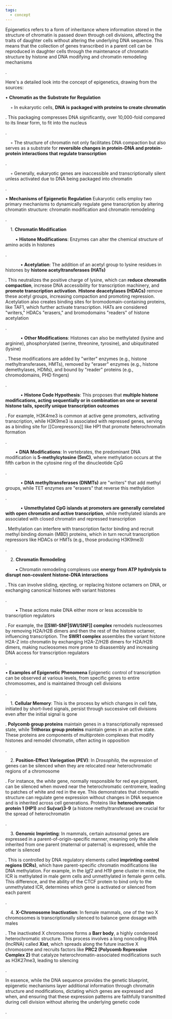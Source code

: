 ```yaml
---
tags:
  - concept
---
```


Epigenetics refers to a form of inheritance where information stored in the structure of chromatin is passed down through cell divisions, affecting the traits of daughter cells without altering the underlying DNA sequence. This means that the collection of genes transcribed in a parent cell can be reproduced in daughter cells through the maintenance of chromatin structure by histone and DNA modifying and chromatin remodeling mechanisms

.

Here's a detailed look into the concept of epigenetics, drawing from the sources:

• **Chromatin as the Substrate for Regulation**

    ◦ In eukaryotic cells, **DNA is packaged with proteins to create chromatin**

. This packaging compresses DNA significantly, over 10,000-fold compared to its linear form, to fit into the nucleus

.

    ◦ The structure of chromatin not only facilitates DNA compaction but also serves as a substrate for **reversible changes in protein-DNA and protein-protein interactions that regulate transcription**

.

    ◦ Generally, eukaryotic genes are inaccessible and transcriptionally silent unless activated due to DNA being packaged into chromatin

.

• **Mechanisms of Epigenetic Regulation** Eukaryotic cells employ two primary mechanisms to dynamically regulate gene transcription by altering chromatin structure: chromatin modification and chromatin remodeling

.

    1. **Chromatin Modification**

        ▪ **Histone Modifications**: Enzymes can alter the chemical structure of amino acids in histones

.

            • **Acetylation**: The addition of an acetyl group to lysine residues in histones by **histone acetyltransferases (HATs)**

. This neutralizes the positive charge of lysine, which can **reduce chromatin compaction**, increase DNA accessibility for transcription machinery, and **promote transcription activation**. **Histone deacetylases (HDACs)** remove these acetyl groups, increasing compaction and promoting repression. Acetylation also creates binding sites for bromodomain-containing proteins, like TAF1, which further activate transcription. HATs are considered "writers," HDACs "erasers," and bromodomains "readers" of histone acetylation

.

            • **Other Modifications**: Histones can also be methylated (lysine and arginine), phosphorylated (serine, threonine, tyrosine), and ubiquitinated (lysine)

. These modifications are added by "writer" enzymes (e.g., histone methyltransferases, HMTs), removed by "eraser" enzymes (e.g., histone demethylases, HDMs), and bound by "reader" proteins (e.g., chromodomains, PHD fingers)

.

            • **Histone Code Hypothesis**: This proposes that **multiple histone modifications, acting sequentially or in combination on one or several histone tails, specify unique transcription outcomes**

. For example, H3K4me3 is common at active gene promoters, activating transcription, while H3K9me3 is associated with repressed genes, serving as a binding site for [[Corepressors]] like HP1 that promote heterochromatin formation

.

        ▪ **DNA Modifications**: In vertebrates, the predominant DNA modification is **5-methylcytosine (5mC)**, where methylation occurs at the fifth carbon in the cytosine ring of the dinucleotide CpG

.

            • **DNA methyltransferases (DNMTs)** are "writers" that add methyl groups, while TET enzymes are "erasers" that reverse this methylation

.

            • **Unmethylated CpG islands at promoters are generally correlated with open chromatin and active transcription**, while methylated islands are associated with closed chromatin and repressed transcription

. Methylation can interfere with transcription factor binding and recruit methyl binding domain (MBD) proteins, which in turn recruit transcription repressors like HDACs or HMTs (e.g., those producing H3K9me3)

.

    2. **Chromatin Remodeling**

        ▪ Chromatin remodeling complexes use **energy from ATP hydrolysis to disrupt non-covalent histone-DNA interactions**

. This can involve sliding, ejecting, or replacing histone octamers on DNA, or exchanging canonical histones with variant histones

.

        ▪ These actions make DNA either more or less accessible to transcription regulators

. For example, the **[[SWI-SNF|SWI/SNF]] complex** remodels nucleosomes by removing H2A/H2B dimers and then the rest of the histone octamer, influencing transcription. The **SWR1 complex** assembles the variant histone H2A-Z into chromatin by exchanging H2A-Z/H2B dimers for H2A/H2B dimers, making nucleosomes more prone to disassembly and increasing DNA access for transcription regulators

.

• **Examples of Epigenetic Phenomena** Epigenetic control of transcription can be observed at various levels, from specific genes to entire chromosomes, and is maintained through cell divisions

.

    1. **Cellular Memory**: This is the process by which changes in cell fate, initiated by short-lived signals, persist through successive cell divisions even after the initial signal is gone

. **Polycomb group proteins** maintain genes in a transcriptionally repressed state, while **Trithorax group proteins** maintain genes in an active state. These proteins are components of multiprotein complexes that modify histones and remodel chromatin, often acting in opposition

.

    2. **Position-Effect Variegation (PEV)**: In _Drosophila_, the expression of genes can be silenced when they are relocated near heterochromatic regions of a chromosome

. For instance, the _white_ gene, normally responsible for red eye pigment, can be silenced when moved near the heterochromatic centromere, leading to patches of white and red in the eye. This demonstrates that chromatin structure can regulate gene expression without changes in DNA sequence and is inherited across cell generations. Proteins like **heterochromatin protein 1 (HP1)** and **Su(var)3-9** (a histone methyltransferase) are crucial for the spread of heterochromatin

.

    3. **Genomic Imprinting**: In mammals, certain autosomal genes are expressed in a parent-of-origin-specific manner, meaning only the allele inherited from one parent (maternal or paternal) is expressed, while the other is silenced

. This is controlled by DNA regulatory elements called **imprinting control regions (ICRs)**, which have parent-specific chromatin modifications like DNA methylation. For example, in the _Igf2_ and _H19_ gene cluster in mice, the ICR is methylated in male germ cells and unmethylated in female germ cells. This difference, and the ability of the CTCF protein to bind only to the unmethylated ICR, determines which gene is activated or silenced from each parent

.

    4. **X-Chromosome Inactivation**: In female mammals, one of the two X chromosomes is transcriptionally silenced to balance gene dosage with males

. The inactivated X chromosome forms a **Barr body**, a highly condensed heterochromatic structure. This process involves a long noncoding RNA (lncRNA) called **Xist**, which spreads along the future inactive X chromosome and recruits factors like **PRC2 (Polycomb Repressive Complex 2)** that catalyze heterochromatin-associated modifications such as H3K27me3, leading to silencing

.

In essence, while the DNA sequence provides the genetic blueprint, epigenetic mechanisms layer additional information through chromatin structure and modifications, dictating which genes are expressed and when, and ensuring that these expression patterns are faithfully transmitted during cell division without altering the underlying genetic code

.